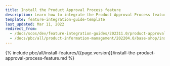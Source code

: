 ```yaml
---
title: Install the Product Approval Process feature
description: Learn how to integrate the Product Approval Process feature into a Spryker project.
template: feature-integration-guide-template
last_updated: Mar 11, 2022
redirect_from:
  - /docs/scos/dev/feature-integration-guides/202311.0/product-approval-process-feature-integration.html
  - /docs/pbc/all/product-information-management/202204.0/base-shop/install-and-upgrade/install-features/install-the-product-approval-process-feature.html
---
```


{% include pbc/all/install-features/{{page.version}}/install-the-product-approval-process-feature.md %} <!-- To edit, see /_includes/pbc/all/install-features/202311.0/install-the-product-approval-process-feature.md -->
